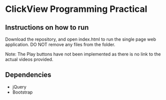 # ClickView Programming Practical

## Instructions on how to run

Download the repository, and open index.html to run the single page web application.
DO NOT remove any files from the folder.

Note: The Play buttons have not been implemented as there is no link to the actual videos provided.

## Dependencies

- jQuery
- Bootstrap